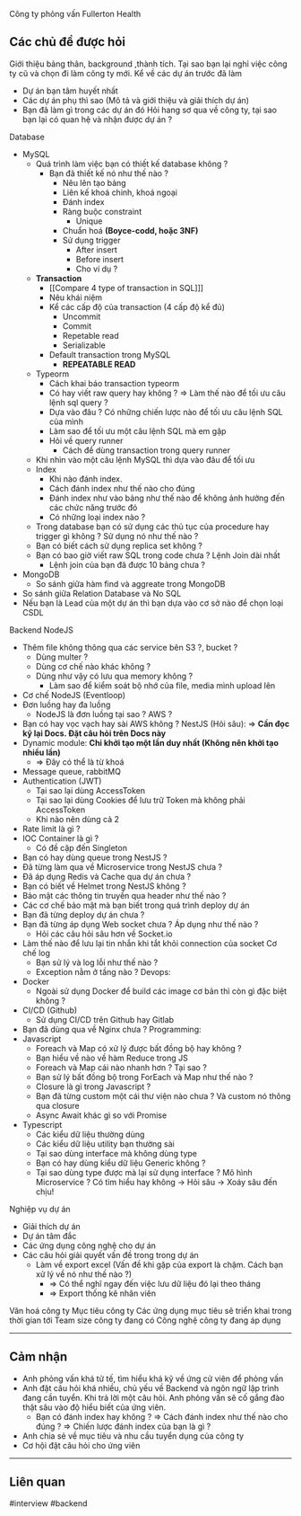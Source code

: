 Công ty phỏng vấn Fullerton Health

## Các chủ đề được hỏi

Giới thiệu bảng thân, background ,thành tích.
Tại sao bạn lại nghỉ việc công ty cũ và chọn đi làm công ty mới.
Kể về các dự án trước đã làm
+ Dự án bạn tâm huyết nhất
+ Các dự án phụ thì sao (Mô tả và giới thiệu và giải thích dự án)
+ Bạn đã làm gì trong các dự án đó
Hỏi hang sơ qua về công ty, tại sao bạn lại có quan hệ và nhận được dự án ?

Database
+ MySQL
	+ Quá trình làm việc bạn có thiết kế database không ?
		+ Bạn đã thiết kế nó như thế nào ?
			+ Nêu lên tạo bảng
			+ Liên kế khoá chinh, khoá ngoại
			+ Đánh index
			+ Ràng buộc constraint
				+ Unique
			+ Chuẩn hoá **(Boyce-codd, hoặc 3NF)**
			+ Sử dụng trigger
				+ After insert
				+ Before insert
				+ Cho ví dụ ?
	+ **Transaction**
		+ [[Compare 4 type of transaction in SQL]]]
		+ Nêu khái niệm
		+ Kể các cấp độ của transaction (4 cấp độ kể đủ)
			+ Uncommit
			+ Commit
			+ Repetable read
			+ Serializable
		+ Default transaction trong MySQL
			+ **REPEATABLE READ**
	+ Typeorm
		+ Cách khai báo transaction typeorm
		+ Có hay viết raw query hay không ? => Làm thế nào để tối ưu câu lệnh sql query ?
		+ Dựa vào đâu ? Có những chiến lược nào để tối ưu câu lệnh SQL của mình 
		+ Làm sao để tối ưu một câu lệnh SQL mà em gặp
		+ Hỏi về query runner 
			+ Cách để dùng transaction trong query runner
	+ Khi nhìn vào một câu lệnh MySQL thì dựa vào đâu để tối ưu
	+ Index
		+ Khi nào đánh index.
		+ Cách đánh index như thế nào cho đúng
		+ Đánh index như vào bảng như thế nào để không ảnh hưởng đến các chức năng trước đó
		+ Có những loại index nào ?
	+ Trong database bạn có sử dụng các thủ tục của procedure hay trigger gì không ? Sử dụng nó như thế nào ?
	+ Bạn có biết cách sử dụng replica set không ?
	+ Bạn có bao giờ viết raw SQL trong code chưa ? Lệnh Join dài nhất
		+ Lệnh join của bạn đã được 10 bảng chưa ?
+ MongoDB
	+ So sánh giữa hàm find và aggreate trong MongoDB
+ So sánh giữa Relation Database và No SQL 
+ Nếu bạn là Lead của một dự án thì bạn dựa vào cơ sở nào để chọn loại CSDL

Backend
NodeJS
+ Thêm file không thông qua các service bên S3 ?, bucket ?
	+ Dùng multer ?
	+ Dùng cơ chế nào khác không ?
	+ Dùng như vậy có lưu qua memory không ?
		+ Làm sao để kiểm soát bộ nhớ của file, media mình upload lên
+ Cơ chế NodeJS (Eventloop)
+ Đơn luồng hay đa luồng
	+ NodeJS là đơn luồng tại sao ?
AWS ?
+ Bạn có hay vọc vạch hay sài AWS không ?
NestJS (Hỏi sâu): => **Cần đọc kỹ lại Docs. Đặt câu hỏi trên Docs này**
+ Dynamic module: **Chỉ khởi tạo một lần duy nhất (Không nên khởi tạo nhiều lần)**
	+ => Đây có thể là từ khoá
+ Message queue, rabbitMQ
+ Authentication (JWT)
	+ Tại sao lại dùng AccessToken
	+ Tại sao lại dùng Cookies để lưu trữ Token mà không phải AccessToken
	+ Khi nào nên dùng cả 2
+ Rate limit là gì ?
+ IOC Container là gì ?
	+ Có đề cập đến Singleton
+ Bạn có hay dùng queue trong NestJS ?
+ Đã từng làm qua về Microservice trong NestJS chưa ?
+ Đã áp dụng Redis và Cache qua dự án chưa ?
+ Bạn có biết về Helmet trong NestJS không ?
+ Bảo mật các thông tin truyền qua header như thế nào ?
+ Các cơ chế bảo mật mà bạn biết trong quá trình deploy dự án 
+ Bạn đã từng deploy dự án chưa ?
+ Bạn đã từng áp dụng Web socket chưa ? Áp dụng như thế nào ?
	+ Hỏi các câu hỏi sâu hơn về Socket.io
+ Làm thế nào để lưu lại tin nhắn khi tắt khỏi connection của socket
Cơ chế log
	+ Bạn sử lý và log lỗi như thế nào ?
	+ Exception nằm ở tầng nào ?
Devops:
+ Docker
	+ Ngoài sử dụng Docker để build các image cơ bản thì còn gì đặc biệt không ?
+ CI/CD (Github)
	+ Sử dụng CI/CD trên Github hay Gitlab
+ Bạn đã dùng qua về Nginx chưa ?
Programming:
+ Javascript
	+ Foreach và Map có xử lý được bất đồng bộ hay không ?
	+ Bạn hiểu về nào về hàm Reduce trong JS
	+ Foreach và Map cái nào nhanh hơn ? Tại sao ?
	+ Bạn sử lý bất đồng bộ trong ForEach và Map như thế nào ?
	+ Closure là gì trong Javascript ?
	+ Bạn đã từng custom một cái thư viện nào chưa ? Và custom nó thông qua closure
	+ Async Await khác gì so với Promise
+ Typescript
	+ Các kiểu dữ liệu thường dùng
	+ Các kiểu dữ liệu utility bạn thường sài
	+ Tại sao dùng interface mà không dùng type
	+ Bạn có hay dùng kiểu dữ liệu Generic không ?
	+ Tại sao dùng type được mà lại sử dụng interface ?
Mô hình Microservice ?
Có tìm hiểu hay không -> Hỏi sâu -> Xoáy sâu đến chịu!

Nghiệp vụ dự án
+ Giải thích dự án
+ Dự án tâm đắc
+ Các ứng dụng công nghệ cho dự án
+ Các câu hỏi giải quyết vấn đề trong trong dự án
	+ Làm về export excel (Vấn đề khi gặp của export là chậm. Cách bạn xử lý về nó như thế nào ?)
		+ => Có thể nghĩ ngay đến việc lưu dữ liệu đó lại theo tháng
		+ => Export thống kê nhân viên

Văn hoá công ty
Mục tiêu công ty
Các ứng dụng mục tiêu sẽ triển khai trong thời gian tới
Team size công ty đang có
Công nghệ công ty đang áp dụng

--- 
## Cảm nhận

+ Anh phỏng vấn khá tử tế, tìm hiểu khá kỹ về ứng cử viên để phỏng vấn
+ Anh đặt câu hỏi khá nhiều, chủ yếu về Backend và ngôn ngữ lập trình đang cần tuyển. Khi trả lời một câu hỏi. Anh phỏng vấn sẽ cố gắng đào thật sâu vào độ hiểu biết của ứng viên.
	+ Bạn có đánh index hay không ? => Cách đánh index như thế nào cho đúng ? => Chiến lược đánh index của bạn là gì ?
+ Anh chia sẻ về mục tiêu và nhu cầu tuyển dụng của công ty
+ Cơ hội đặt câu hỏi cho ứng viên

---
## Liên quan

#interview #backend 